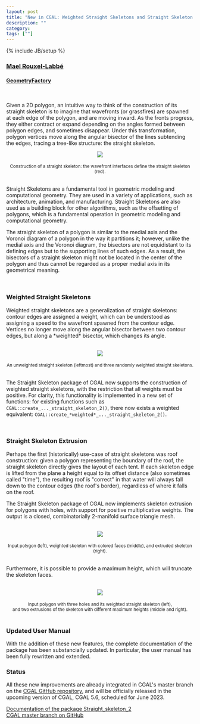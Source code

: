 ```yaml
---
layout: post
title: "New in CGAL: Weighted Straight Skeletons and Straight Skeleton Extrusion"
description: ""
category:
tags: [""]
---
```

{% include JB/setup %}

<h3><a href="https://geometryfactory.com/who-we-are/">Mael Rouxel-Labbé</a></h3>
<h4><a href="http://www.geometryfactory.com" target="_blank">GeometryFactory</a></h4>

<br>
<p>Given a 2D polygon, an intuitive way to think of the construction of its straight skeleton is
to imagine that wavefronts (or grassfires) are spawned at each edge of the polygon, and are moving
inward. As the fronts progress, they either contract or expand depending on the angles formed
between polygon edges, and sometimes disappear. Under this transformation, polygon vertices move
along the angular bisector of the lines subtending the edges, tracing a tree-like structure:
the straight skeleton.</p>

<div style="text-align:center;">
  <a href="../../../../images/sls_progress.png"><img src="../../../../images/sls_progress.png" style="max-width:95%"/></a><br>
  <br><small>Construction of a straight skeleton: the wavefront interfaces define the straight skeleton (red).</small>
</div>

<br>
<p>Straight Skeletons are a fundamental tool in geometric modeling and computational geometry.
They are used in a variety of applications, such as architecture, animation, and manufacturing.
Straight Skeletons are also used as a building block for other algorithms, such as the
offsetting of polygons, which is a fundamental operation in geometric modeling
and computational geometry.</p>

<p>The straight skeleton of a polygon is similar to the medial axis and the Voronoi diagram of a polygon
in the way it partitions it; however, unlike the medial axis and the Voronoi diagram, the bisectors
are not equidistant to its defining edges but to the supporting lines of such edges. As a result,
the bisectors of a straight skeleton might not be located in the center of the polygon and thus
cannot be regarded as a proper medial axis in its geometrical meaning.</p>

<br>
<h3>Weighted Straight Skeletons</h3>

<p>Weighted straight skeletons are a generalization of straight skeletons: contour edges are assigned
a weight, which can be understood as assigning a speed to the wavefront spawned from
the contour edge. Vertices no longer move along the angular bisector between two contour edges,
but along a *weighted* bisector, which changes its angle.</p>

<br>
<div style="text-align:center;">
  <a href="../../../../images/sls_weights.png"><img src="../../../../images/sls_weights.png" style="max-width:95%"/></a><br>
  <br><small>An unweighted straight skeleton (leftmost) and three randomly weighted straight skeletons.</small>
</div>

<br>
<p>The Straight Skeleton package of CGAL now supports the construction of weighted straight skeletons,
with the restriction that all weights must be positive. For clarity, this functionality is implemented
in a new set of functions: for existing functions such as <code>CGAL::create_..._straight_skeleton_2()</code>,
there now exists a weighted equivalent: <code>CGAL::create_*weighted*_..._straight_skeleton_2()</code>.</p>

<br>
<h3>Straight Skeleton Extrusion</h3>

<p>Perhaps the first (historically) use-case of straight skeletons was roof construction: given a
polygon representing the boundary of the roof, the straight skeleton directly gives the layout
of each tent. If each skeleton edge is lifted from the plane a height equal to its offset distance
(also sometimes called "time"), the resulting roof is "correct" in that water will always fall down
to the contour edges (the roof's border), regardless of where it falls on the roof.</p>

<p>The Straight Skeleton package of CGAL now implements skeleton extrusion for polygons with holes,
with support for positive multiplicative weights. The output is a closed, combinatorially 2-manifold
surface triangle mesh.</p>

<br>
<div style="text-align:center;">
  <a href="../../../../images/sls_extrusion.png"><img src="../../../../images/sls_extrusion.png" style="max-width:95%"/></a><br>
  <br><small>Input polygon (left), weighted skeleton with colored faces (middle), and extruded skeleton (right).</small>
</div>

<br>
<p>Furthermore, it is possible to provide a maximum height, which will truncate the skeleton faces.</p>

<br>
<div style="text-align:center;">
  <a href="../../../../images/sls_cropped_extrusion.png"><img src="../../../../images/sls_cropped_extrusion.png" style="max-width:95%"/></a><br>
  <br><small>Input polygon with three holes and its weighted straight skeleton (left), <br> and two extrusions of the skeleton with different maximum heights (middle and right).</small>
</div>

<br>
<h3>Updated User Manual</h3>

<p>With the addition of these new features, the complete documentation of the package has been
substancially updated. In particular, the user manual has been fully rewritten and extended.</p>

<h3>Status</h3>

<p>All these new improvements are already integrated in CGAL's master branch on the
<a href="https://github.com/CGAL/cgal/">CGAL GitHub repository</a>, and will be officially released
in the upcoming version of CGAL, CGAL 5.6, scheduled for June 2023.</p>

<i class="bi bi-book"></i>
<a href="https://doc.cgal.org/5.6/Manual/packages.html#PkgStraightSkeleton2">Documentation of the package Straight_skeleton_2</a>
<br>
<i class="bi bi-arrow-down-circle"></i>
<a href="https://github.com/CGAL/cgal/tree/master">CGAL master branch on GitHub</a>
